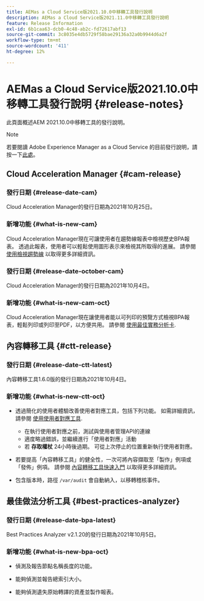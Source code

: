 ```yaml
---
title: AEMas a Cloud Service版2021.10.0中移轉工具發行說明
description: AEMas a Cloud Service版2021.11.0中移轉工具發行說明
feature: Release Information
exl-id: 6b1caa63-dcb0-4c48-ab2c-fd72617abf13
source-git-commit: 3c8035e4db5729f58bae29136a32a0b9944d6a2f
workflow-type: tm+mt
source-wordcount: '411'
ht-degree: 12%

---
```


# AEMas a Cloud Service版2021.10.0中移轉工具發行說明 {#release-notes}

此頁面概述AEM 2021.10.0中移轉工具的發行說明。

>[!NOTE]
>若要閱讀 Adobe Experience Manager as a Cloud Service 的目前發行說明，請按一下[此處](https://experienceleague.adobe.com/docs/experience-manager-cloud-service/content/release-notes/release-notes/release-notes-current.html)。

## Cloud Acceleration Manager {#cam-release}

### 發行日期 {#release-date-cam}

Cloud Acceleration Manager的發行日期為2021年10月25日。

### 新增功能 {#what-is-new-cam}

Cloud Acceleration Manager現在可讓使用者在趨勢線報表中檢視歷史BPA報表。 透過此報表，使用者可以輕鬆使用圖形表示來檢視其所取得的進展。 請參閱 [使用檢視趨勢線](https://experienceleague.adobe.com/docs/experience-manager-cloud-service/content/migration-journey/cloud-acceleration-manager/using-cam/cam-readiness-phase.html?lang=en#trendline-view-cam) 以取得更多詳細資訊。

### 發行日期 {#release-date-october-cam}

Cloud Acceleration Manager的發行日期為2021年10月4日。

### 新增功能 {#what-is-new-cam-oct}

Cloud Acceleration Manager現在讓使用者能以可列印的預覽方式檢視BPA報表，輕鬆列印或列印至PDF，以方便共用。 請參閱 [使用最佳實務分析卡](https://experienceleague.adobe.com/docs/experience-manager-cloud-service/content/migration-journey/cloud-acceleration-manager/using-cam/cam-readiness-phase.html?lang=en#best-practices-analysis).


## 內容轉移工具 {#ctt-release}

### 發行日期 {#release-date-ctt-latest}

內容轉移工具1.6.0版的發行日期為2021年10月4日。

### 新增功能 {#what-is-new-ctt-oct}

* 透過簡化的使用者體驗改善使用者對應工具，包括下列功能。 如需詳細資訊，請參閱 [使用使用者對應工具](https://experienceleague.adobe.com/docs/experience-manager-cloud-service/content/migration-journey/cloud-migration/content-transfer-tool/legacy-user-mapping-tool/using-user-mapping-tool-legacy.html?lang=en).
   * 在執行使用者對應之前，測試與使用者管理API的連線
   * 適度略過錯誤，並繼續進行「使用者對應」活動
   * 若 **存取權杖** 24小時後過期。 可從上次停止的位置重新執行使用者對應。

* 若要提高「內容轉移工具」的健全性，一次可將內容擷取至「製作」例項或「發佈」例項。 請參閱 [內容轉移工具快速入門](https://experienceleague.adobe.com/docs/experience-manager-cloud-service/content/migration-journey/cloud-migration/content-transfer-tool/getting-started-content-transfer-tool.html?lang=en) 以取得更多詳細資訊。

* 包含版本時，路徑 `/var/audit` 會自動納入，以移轉稽核事件。

## 最佳做法分析工具 {#best-practices-analyzer}

### 發行日期 {#release-date-bpa-latest}

Best Practices Analyzer v2.1.20的發行日期為2021年10月5日。

### 新增功能 {#what-is-new-bpa-oct}

* 偵測及報告節點名稱長度的功能。

* 能夠偵測並報告總索引大小。

* 能夠偵測遺失原始轉譯的資產並製作報表。
